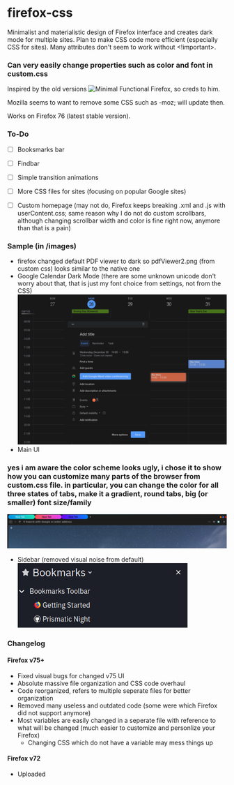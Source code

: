 # firefox-css
Minimalist and materialistic design of Firefox interface and creates dark mode for multiple sites.
Plan to make CSS code more efficient (especially CSS for sites). Many attributes don't seem to work without <!important>.

### Can very easily change properties such as color and font in custom.css

Inspired by the old versions ![Minimal Functional Firefox](https://github.com/mut-ex/minimal-functional-fox), so creds to him.

Mozilla seems to want to remove some CSS such as -moz; will update then. 

Works on Firefox 76 (latest stable version).

### To-Do
- [ ] Booksmarks bar
- [ ] Findbar
- [ ] Simple transition animations
- [ ] More CSS files for sites (focusing on popular Google sites)
- [ ] Custom homepage (may not do, Firefox keeps breaking .xml and .js with userContent.css; same reason why I do not do custom scrollbars, although changing scrollbar width and color is fine right now, anymore than that is a pain)


### Sample (in /images)
- firefox changed default PDF viewer to dark so pdfViewer2.png (from custom css) looks similar to the native one
- Google Calendar Dark Mode (there are some unknown unicode don't worry about that, that is just my font choice from settings, not from the CSS)
![alt text](https://github.com/harrisonchiu/firefox-css/blob/main/images/googleCalendarDarkMode2.png)
- Main UI
### yes i am aware the color scheme looks ugly, i chose it to show how you can customize many parts of the browser from custom.css file. in particular, you can change the color for all three states of tabs, make it a gradient, round tabs, big (or smaller) font size/family
![alt text](https://github.com/harrisonchiu/firefox-css/blob/main/images/mainUI.png)

- Sidebar (removed visual noise from default)
![alt text](https://github.com/harrisonchiu/firefox-css/blob/main/images/Sidebar.png)

### Changelog

#### Firefox v75+
- Fixed visual bugs for changed v75 UI
- Absolute massive file organization and CSS code overhaul
- Code reorganized, refers to multiple seperate files for better organization
- Removed many useless and outdated code (some were which Firefox did not support anymore)
- Most variables are easily changed in a seperate file with reference to what will be changed (much easier to customize and personlize your Firefox)
  - Changing CSS which do not have a variable may mess things up

#### Firefox v72
- Uploaded


